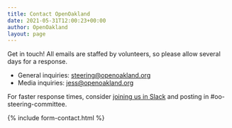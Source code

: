```yaml
---
title: Contact OpenOakland
date: 2021-05-31T12:00:23+00:00
author: OpenOakland
layout: page
---
```


Get in touch! All emails are staffed by volunteers, so please allow several days for a response.

- General inquiries: [steering@openoakland.org](mailto:steering@openoakland.org)
- Media inquiries: [jess@openoakland.org](mailto:jess@openoakland.org)

For faster response times, consider [joining us in Slack](https://join.slack.com/t/openoakland/shared_invite/zt-n4d7tx2t-UVIN7a769e4oc9j7PgM3HA) and posting in #oo-steering-committee.

{% include form-contact.html %}
